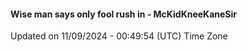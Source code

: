 #### Wise man says only fool rush in - McKidKneeKaneSir
Updated on 11/09/2024 - 00:49:54 (UTC) Time Zone
